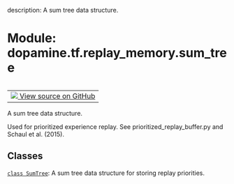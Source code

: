 description: A sum tree data structure.

<div itemscope itemtype="http://developers.google.com/ReferenceObject">
<meta itemprop="name" content="dopamine.tf.replay_memory.sum_tree" />
<meta itemprop="path" content="Stable" />
</div>

# Module: dopamine.tf.replay_memory.sum_tree

<!-- Insert buttons and diff -->

<table class="tfo-notebook-buttons tfo-api nocontent" align="left">
<td>
  <a target="_blank" href="https://github.com/google/dopamine/tree/master/dopamine/tf/replay_memory/sum_tree.py">
    <img src="https://www.tensorflow.org/images/GitHub-Mark-32px.png" />
    View source on GitHub
  </a>
</td>
</table>



A sum tree data structure.


Used for prioritized experience replay. See prioritized_replay_buffer.py
and Schaul et al. (2015).

## Classes

[`class SumTree`](../../../dopamine/tf/replay_memory/sum_tree/SumTree.md): A sum tree data structure for storing replay priorities.

